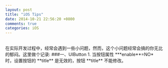 ```yaml
---
layout: post
title: "iOS Tips"
date: 2014-10-21 22:56:20 +0800
comments: true
categories: iOS
---
```

<br/>
在实际开发过程中，经常会遇到一些小问题，然而，这个小问题经常会搞的你无比的郁闷。这里做个记录:
###一、UIButton
	1. 当按钮属性 ***enable**=NO* 时，设置按钮的 **title** 是无效的，按钮 **title** 不能修改。